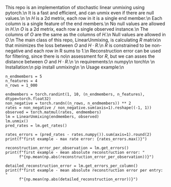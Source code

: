 This repo is an implementation of stochastic linear unmixing using pytorch.\n
It is a fast and efficient, and can unmix even if there are null values.\n
\n
$H$ is a 2d metrix, each row in it is a single end member.\n
Each column is a single feature of the end members.\n
No null values are allowed in $H$.\n
$O$ is a 2d metrix, each row a single observed instance.\n
The columns of $O$ are the same as the columns of $H$.\n
Null values are allowed in $O$.\n
The main class of this repo, LinearUnmixing, is calculating $R$ matrix\n
that minimizes the loss between $O$ and $H \cdot R$.\n
$R$ is constrained to be non-negative and each row in R sums to 1.\n
Reconstruction error can be used for filtering, since there is no\n
assessment for $R$, but we can asses the distance between $O$ and $H \cdot R$.\n
\n
requirements:\n
numpy\n
torch\n
\n
Installation:\n
pip install unmixing\n
\n
Usage example:\n

    n_endmembers = 5
    n_features = 4
    n_rows = 1_000

    endmembers = torch.randint(1, 10, (n_endmembers, n_features), dtype=torch.float32)
    non_negative = torch.randn((n_rows, n_endmembers)) ** 2
    rates = non_negative / non_negative.sum(axis=1).reshape((-1, 1))
    observed = torch.matmul(rates, endmembers)
    lm = LinearUnmixing(endmembers, observed)
    lm.unmix()
    pred_rates = lm.get_rates()

    rates_errors = (pred_rates - rates.numpy()).sum(axis=1).round(2)
    print(f"first example - max rate error: {rates_errors.max()}")

    reconstruction_error_per_observation = lm.get_errors()
    print(f"first example - mean absolute reconstruction error: "
          f"{np.mean(np.abs(reconstruction_error_per_observation))}")

    detailed_reconstruction_error = lm.get_errors_per_column()
    print(f"first example - mean absolute reconstruction error per entry: "
          f"{np.mean(np.abs(detailed_reconstruction_error))}")